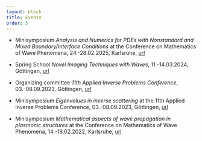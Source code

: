 ```yaml
---
layout: block
title: Events
order: 5
---
```


* Minisymposium _Analysis and Numerics for PDEs with Nonstandard and Mixed Boundary/Interface Conditions_ at the Conference on Mathematics of Wave Phenomena, 24.-28.02.2025, Karlsruhe, [url](https://conference25.waves.kit.edu/?page_id=120)

* Spring School _Novel Imaging Techniques with Waves_, 11.-14.03.2024, Göttingen, [url](https://www.uni-goettingen.de/en/679376.html)

* Organizing committee _11th Applied Inverse Problems Conference_, 03.-08.09.2023, Göttingen, [url](http://www.aip2023.de)

* Minisymposium _Eigenvalues in inverse scattering_ at the 11th Applied Inverse Problems Conference, 03.-08.09.2023, Göttingen, [url](https://www.conftool.com/aip2023/index.php?page=browseSessions&presentations=show&search=MS29)

* Minisymposium _Mathematical aspects of wave propagation in plasmonic structures_ at the Conference on Mathematics of Wave Phenomena, 14.-18.02.2022, Karlsruhe, [url](https://conference22.waves.kit.edu/?page_id=175)
